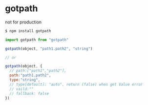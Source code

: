 # gotpath

not for production

``` bash
$ npm install gotpath
```

``` javascript
import gotpath from "gotpath"

gotpath(object, "path1.path2", "string")

// or 

gotpath(object, {
  // path:["path1","path2"],
  path:"path1.path2",
  type:"string",
  // type[default]: "auto", return (false) when get Value error
  // vaild:""
  // fallback: false 
})

```
